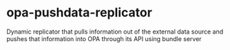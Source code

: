# opa-pushdata-replicator
Dynamic replicator that pulls information out of the external data source and pushes that information into OPA through its API using bundle server
